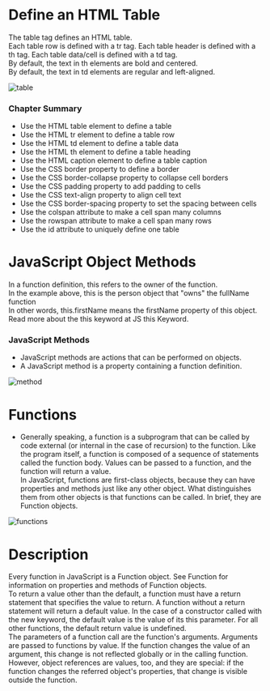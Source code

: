 # Define an HTML Table  
The table tag defines an HTML table.  
Each table row is defined with a tr tag. Each table header is defined with a th tag. Each table data/cell is defined with a td tag.  
By default, the text in th elements are bold and centered.  
By default, the text in td elements are regular and left-aligned.  

![table](https://i.imgur.com/uIwzEfS.png)

### Chapter Summary  
+ Use the HTML table element to define a table  
+ Use the HTML tr element to define a table row  
+ Use the HTML td element to define a table data  
+ Use the HTML th element to define a table heading  
+ Use the HTML caption element to define a table caption  
+ Use the CSS border property to define a border  
+ Use the CSS border-collapse property to collapse cell borders  
+ Use the CSS padding property to add padding to cells  
+ Use the CSS text-align property to align cell text  
+ Use the CSS border-spacing property to set the spacing between cells   
+ Use the colspan attribute to make a cell span many columns    
+ Use the rowspan attribute to make a cell span many rows  
+ Use the id attribute to uniquely define one table  


# JavaScript Object Methods  
In a function definition, this refers to the owner of the function.  
In the example above, this is the person object that "owns" the fullName function  
In other words, this.firstName means the firstName property of this object.  
Read more about the this keyword at JS this Keyword.  

### JavaScript Methods  
+ JavaScript methods are actions that can be performed on objects.  
+ A JavaScript method is a property containing a function definition.

![method](https://dmitripavlutin.com/static/d0597f7819971bf2b124b653b673eb29/05127/cover-2.png
)

# Functions  
+ Generally speaking, a function is a subprogram that can be called by code external (or internal in the case of recursion) to the function. Like the program itself, a function is composed of a sequence of statements called the function body. Values can be passed to a function, and the function will return a value.  
In JavaScript, functions are first-class objects, because they can have properties and methods just like any other object. What distinguishes them from other objects is that functions can be called. In brief, they are Function objects.

![functions](https://s3.ap-south-1.amazonaws.com/s3.studytonight.com/tutorials/uploads/pictures/1587882057-1.png)  

# Description  
Every function in JavaScript is a Function object. See Function for information on properties and methods of Function objects.  
To return a value other than the default, a function must have a return statement that specifies the value to return. A function without a return statement will return a default value. In the case of a constructor called with the new keyword, the default value is the value of its this parameter. For all other functions, the default return value is undefined.  
The parameters of a function call are the function's arguments. Arguments are passed to functions by value. If the function changes the value of an argument, this change is not reflected globally or in the calling function. However, object references are values, too, and they are special: if the function changes the referred object's properties, that change is visible outside the function.


